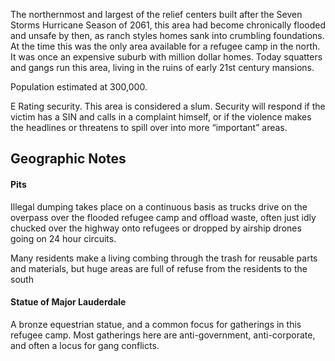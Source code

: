 The northernmost and largest of the relief centers built after the Seven Storms Hurricane Season of 2061, this area had become chronically flooded and unsafe by then, as ranch styles homes sank into crumbling foundations. At the time this was the only area available for a refugee camp in the north. It was once an expensive suburb with million dollar homes. Today squatters and gangs run this area, living in the ruins of early 21st century mansions.  
  
Population estimated at 300,000.  
  
E Rating security. This area is considered a slum. Security will respond if the victim has a SIN and calls in a complaint himself, or if the violence makes the headlines or threatens to spill over into more “important” areas.

## Geographic Notes

#### Pits

Illegal dumping takes place on a continuous basis as trucks drive on the overpass over the flooded refugee camp and offload waste, often just idly chucked over the highway onto refugees or dropped by airship drones going on 24 hour circuits.   
  
Many residents make a living combing through the trash for reusable parts and materials, but huge areas are full of refuse from the residents to the south

#### Statue of Major Lauderdale

A bronze equestrian statue, and a common focus for gatherings in this refugee camp. Most gatherings here are anti-government, anti-corporate, and often a locus for gang conflicts.